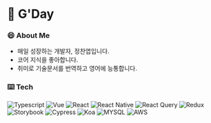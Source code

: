 # 🌊 G'Day
### 😄 About Me
+ 매일 성장하는 개발자, 정찬엽입니다.
+ 코어 지식을 좋아합니다.
+ 취미로 기술문서를 번역하고 영어에 능통합니다.

### ⌨️ Tech
![Typescript](https://img.shields.io/badge/-TypeScript-007ACC?&logo=TypeScript&logoColor=white)
![Vue](https://img.shields.io/badge/-Vue-4FC08D?&logo=Vue.js&logoColor=white)
![React](https://img.shields.io/badge/-React-61DAFB?&logo=react&logoColor=white)
![React Native](https://img.shields.io/badge/-React_Native-61DAFB?&logo=react&logoColor=white)
![React Query](https://img.shields.io/badge/-React_Query-ff4454?&logo=react&query&logoColor=white)
![Redux](https://img.shields.io/badge/-Redux-764ABC?&logo=redux&logoColor=white)
![Storybook](https://img.shields.io/badge/-Storybook-FF4785?&logo=Storybook&logoColor=white)
![Cypress](https://img.shields.io/badge/-Cypress-17202C?&logo=Cypress&logoColor=white)
![Koa](https://img.shields.io/badge/-Koa-33333D?&logo=Koa&logoColor=white)
![MYSQL](https://img.shields.io/badge/-MySQL-4479A1?&logo=MySQL&logoColor=white)
![AWS](https://img.shields.io/badge/-AWS-232F3E?&logo=Amazon-AWS&logoColor=white)
